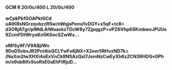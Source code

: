 #### GCM R 20/0c/400 L 20/0c/400
**wCpkPkfGOAPkt0Cd**<br/>**uAtKRsNGrzqvbzzRSw/nWqjsPenv/lvDGY+x5qF+tc8=**<br/>**d3ORjATgr/pIMdLAIWaaxkzTDcW8y7ZjpqgzP+vPZ6Vhp6SKmbwxJPUUe9ZcmFDtWryoKn5K6ocSZwWx...**<br/><br/>
**xMfSy9F/V9ABjiWn**<br/>**9DoDSvbsJR2Pct4ixQCLYwFx6jNX+X2eer5RHvzND7k=**<br/>**/NaXm2IwXHXi4oExVnCkRNSAzQsI7JsmNzCwEyXh6zZCN3RHDGv0Phm/o9sb8ifxSsoRsE0aEhFtRjuD...**